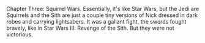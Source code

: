 
Chapter Three: Squirrel Wars.
Essentially, it's like Star Wars, but the Jedi are Squirrels and the Sith are just a couple tiny versions of Nick dressed in dark robes and carrying lightsabers.
It was a gallant fight, the swords fought bravely, like in Star Wars III: Revenge of the Sith.
But they were not victorious.
